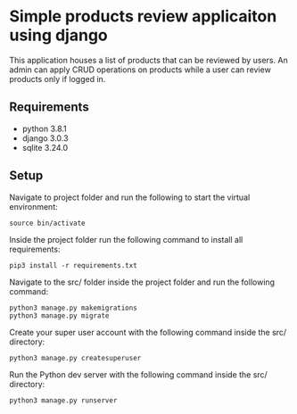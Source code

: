 # Simple products review applicaiton using django

This application houses a list of products that can be reviewed by users. An admin can apply CRUD operations on products while a user can review products only if logged in.

## Requirements

- python 3.8.1
- django 3.0.3
- sqlite 3.24.0

## Setup

Navigate to project folder and run the following to start the virtual environment:

    source bin/activate

Inside the project folder run the following command to install all requirements:

    pip3 install -r requirements.txt

Navigate to the src/ folder inside the project folder and run the following command:

    python3 manage.py makemigrations
    python3 manage.py migrate

Create your super user account with the following command inside the src/ directory:

    python3 manage.py createsuperuser

Run the Python dev server with the following command inside the src/ directory:

    python3 manage.py runserver